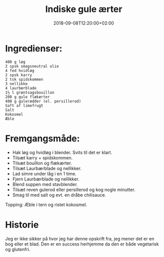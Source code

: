 ﻿---
title: "Indiske gule ærter"
date: 2018-09-08T12:20:00+02:00
draft: false
---
# Ingredienser:

	400 g løg
	2 spsk smagsneutral olie
	4 fed hvidløg
	2 spsk karry
	2 tsk spidskommen
	3 nellikke
	4 laurbærblade
	1½ l grøntsagsbouillon
	200 g gule flækærter
	400 g gulerødder (el. persillerod)
	Saft af limefrugt
	Salt
	Kokosmel
	Æble

# Fremgangsmåde:

* Hak løg og hvidløg i blender. Svits til det er klart.
* Tilsæt karry + spidskommen.
* Tilsæt bouillon og flækærter.
* Tilsæt Laurbærblade og nellikker. 
* Lad simre under låg i en 1 time.
* Fjern Laurbærblade og nellikker.
* Blend suppen med stavblender.
* Tilsæt reven gulerod eller persillerod og kog nogle minutter.
* Smag til med salt og evt. en dråbe chilisauce.

Topping: Æble i tern og ristet kokosmel.

# Historie

Jeg er ikke sikker på hvor jeg har denne opskrift fra, jeg mener det er en bog eller et blad. Den er en success herhjemme da den er både vegetarisk og glutenfri.

